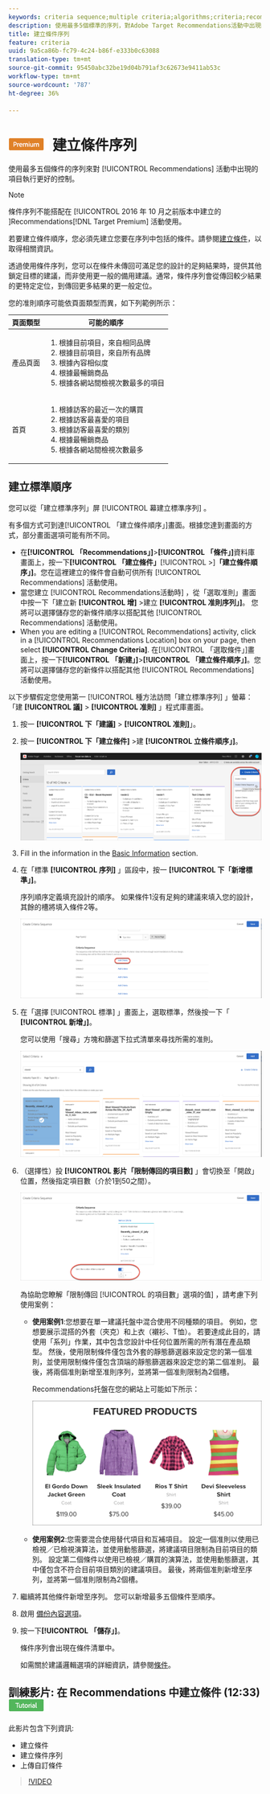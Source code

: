 ```yaml
---
keywords: criteria sequence;multiple criteria;algorithms;criteria;recommendations criteria;sequence;limit number of items returned
description: 使用最多5個標準的序列，對Adobe Target Recommendations活動中出現的項目進行更大的控制。
title: 建立條件序列
feature: criteria
uuid: 9a5ca86b-fc79-4c24-b86f-e333b0c63088
translation-type: tm+mt
source-git-commit: 95450abc32be19d04b791af3c62673e9411ab53c
workflow-type: tm+mt
source-wordcount: '787'
ht-degree: 36%

---
```



# ![PREMIUM](/help/assets/premium.png) 建立條件序列

使用最多五個條件的序列來對 [!UICONTROL Recommendations] 活動中出現的項目執行更好的控制。

>[!NOTE]
>
>條件序列不能搭配在 [!UICONTROL  2016 年 10 月之前版本中建立的 ]Recommendations[!DNL Target Premium] 活動使用。

若要建立條件順序，您必須先建立您要在序列中包括的條件。請參閱[建立條件](/help/c-recommendations/c-algorithms/create-new-algorithm.md)，以取得相關資訊。

透過使用條件序列，您可以在條件未傳回可滿足您的設計的足夠結果時，提供其他鎖定目標的建議，而非使用更一般的備用建議。通常，條件序列會從傳回較少結果的更特定定位，到傳回更多結果的更一般定位。

您的准則順序可能依頁面類型而異，如下列範例所示：

| 頁面類型 | 可能的順序 |
| --- | --- |
| 產品頁面 | <ol><li>根據目前項目，來自相同品牌</li><li>根據目前項目，來自所有品牌</li><li>根據內容相似度</li><li>根據最暢銷商品</li><li>根據各網站間檢視次數最多的項目</li></ol> |
| 首頁 | <ol><li>根據訪客的最近一次的購買 </li><li>根據訪客最喜愛的項目</li><li>根據訪客最喜愛的類別</li><li>根據最暢銷商品</li><li>根據各網站間檢視次數最多</li></ol> |

## 建立標準順序

您可以從「建立標準序列」屏 [!UICONTROL 幕建立標準序列] 。

有多個方式可到達[!UICONTROL 「建立條件順序」]畫面。根據您達到畫面的方式，部分畫面選項可能有所不同。

* 在&#x200B;**[!UICONTROL 「Recommendations」]**>**[!UICONTROL 「條件」]**&#x200B;資料庫畫面上，按一下&#x200B;**[!UICONTROL 「建立條件」**[!UICONTROL >]**「建立條件順序」]**。您在這裡建立的條件會自動可供所有 [!UICONTROL Recommendations] 活動使用。
* 當您建立 [!UICONTROL Recommendations活動時] ，從「選取准則」畫面中按一下「建立新 **[!UICONTROL 增]** >建立 **[!UICONTROL 准則序列」]**。 您將可以選擇儲存您的新條件順序以搭配其他 [!UICONTROL Recommendations] 活動使用。
* When you are editing a [!UICONTROL Recommendations] activity, click in a [!UICONTROL Recommendations Location] box on your page, then select **[!UICONTROL Change Criteria]**. 在[!UICONTROL 「選取條件」]畫面上，按一下&#x200B;**[!UICONTROL 「新建」]**>**[!UICONTROL 「建立條件順序」]**。您將可以選擇儲存您的新條件以搭配其他 [!UICONTROL Recommendations] 活動使用。

以下步驟假定您使用第一 [!UICONTROL 種方法訪問「建立標準序列] 」螢幕：「建 **[!UICONTROL 議]** > **[!UICONTROL 准則]** 」程式庫畫面。

1. 按一 **[!UICONTROL 下「建議]** > **[!UICONTROL 准則]**」。

1. 按一 **[!UICONTROL 下「建立條件]** >建 **[!UICONTROL 立條件順序」]**。

   ![](assets/CreateCriteriaSequence.png)

1. Fill in the information in the [Basic Information](/help/c-recommendations/c-algorithms/create-new-algorithm.md#info) section.

1. 在「標準 **[!UICONTROL 序列]** 」區段中，按一 **[!UICONTROL 下「新增標準」]**。

   序列順序定義填充設計的順序。 如果條件1沒有足夠的建議來填入您的設計，其餘的槽將填入條件2等。

   ![新增條件](/help/c-recommendations/c-algorithms/assets/add-criteria.png)

1. 在「選擇 [!UICONTROL 標準] 」畫面上，選取標準，然後按一下「 **[!UICONTROL 新增」]**。

   您可以使用「搜尋」方塊和篩選下拉式清單來尋找所需的准則。

   ![選取條件](/help/c-recommendations/c-algorithms/assets/select-criteria.png)

1. （選擇性）投 **[!UICONTROL 影片「限制傳回的項目數]** 」會切換至「開啟」位置，然後指定項目數（介於1到50之間）。

   ![限制傳回的項目數，切換](/help/c-recommendations/c-algorithms/assets/limit-number.png)

   為協助您瞭解「限制傳回 [!UICONTROL 的項目數」選項的值] ，請考慮下列使用案例：

   * **使用案例1**:您想要在單一建議托盤中混合使用不同種類的項目。 例如，您想要展示混搭的外套（夾克）和上衣（襯衫、T恤）。 若要達成此目的，請使用「系列」作業，其中包含您設計中任何位置所需的所有潛在產品類型。 然後，使用限制條件僅包含外套的靜態篩選器來設定您的第一個准則，並使用限制條件僅包含頂端的靜態篩選器來設定您的第二個准則。 最後，將兩個准則新增至准則序列，並將第一個准則限制為2個槽。

      Recommendations托盤在您的網站上可能如下所示：

      ![精選產品建議托盤](/help/c-recommendations/c-algorithms/assets/featured-products.png)

   * **使用案例2**:您需要混合使用替代項目和互補項目。 設定一個准則以使用已檢視／已檢視演算法，並使用動態篩選，將建議項目限制為目前項目的類別。 設定第二個條件以使用已檢視／購買的演算法，並使用動態篩選，其中僅包含不符合目前項目類別的建議項目。 最後，將兩個准則新增至序列，並將第一個准則限制為2個槽。

1. 繼續將其他條件新增至序列。 您可以新增最多五個條件至順序。

1. 啟用 [備份內容選項](/help/c-recommendations/c-algorithms/create-new-algorithm.md#content)。

1. 按一下&#x200B;**[!UICONTROL 「儲存」]**。

   條件序列會出現在條件清單中。

   如需關於建議邏輯選項的詳細資訊，請參閱[條件](/help/c-recommendations/c-algorithms/algorithms.md)。

## 訓練影片: 在 Recommendations 中建立條件 (12:33) ![教學課程徽章](/help/assets/tutorial.png)

此影片包含下列資訊:

* 建立條件
* 建立條件序列
* 上傳自訂條件

>[!VIDEO](https://video.tv.adobe.com/v/27694?quality=12)
